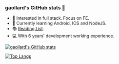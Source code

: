 ### gaollard's GitHub stats 👋

- 🔭 Interested in full stack. Focus on FE.
- 🌱 Currently learning Android, IOS and NodeJS.
- 📚 [Reading List](https://github.com/gaollard/gaollard/blob/main/reading-list.md).
- 💻 With 6 years' development working experience.

[![gaollard's GitHub stats](https://github-readme-stats.vercel.app/api?username=gaollard&count_private=true&show_icons=true&theme=tokyonight)](https://github.com/gaollard/github-readme-stats)

[![Top Langs](https://github-readme-stats.vercel.app/api/top-langs/?username=gaollard&langs_count=10&&theme=tokyonight&&layout=compact)](https://github.com/gaollard/github-readme-stats)
